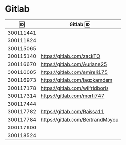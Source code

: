 # Gitlab


| :id: |   Gitlab :id: |
|-----------|---------------|
| 300111441 | |
| 300111824 | |
| 300115065 | |
| 300115140 | https://gitlab.com/zackTO |
| 300116670 | https://gitlab.com/Auriane25 |
| 300116685 | https://gitlab.com/amirali175| 
| 300116973 | https://gitlab.com/lagokamdem| 
| 300117178 | https://gitlab.com/wilfridboris |
| 300117314 | https://gitlab.com/morti747 |
| 300117444 | |
| 300117782 | https://gitlab.com/Raissa11 |
| 300117784 | https://gitlab.com/BertrandMoyou |
| 300117806 | |
| 300118524 | |

